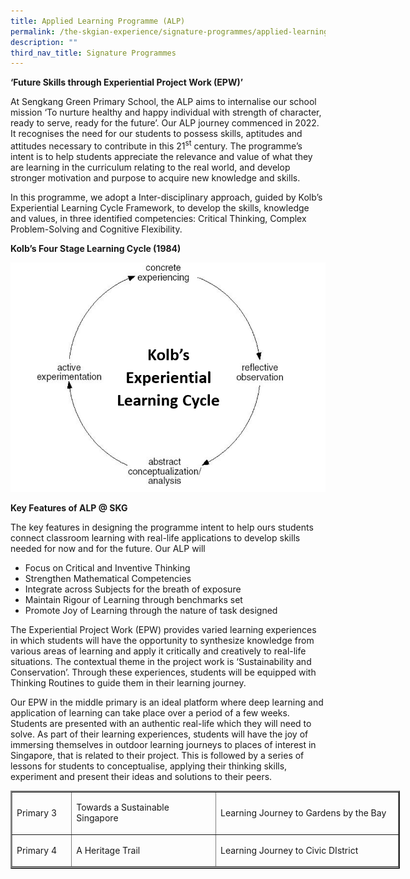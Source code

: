 ```yaml
---
title: Applied Learning Programme (ALP)
permalink: /the-skgian-experience/signature-programmes/applied-learning-programme/
description: ""
third_nav_title: Signature Programmes
---
```

<p><strong>&lsquo;Future Skills through Experiential Project Work (EPW)&rsquo;</strong></p>
<p>At Sengkang Green Primary School, the ALP aims to internalise our school mission &lsquo;To nurture healthy and happy individual with strength of character, ready to serve, ready for the future&rsquo;. Our ALP journey commenced in 2022. It recognises the need for our students to possess skills, aptitudes and attitudes necessary to contribute in this 21<sup>st</sup> century. The programme&rsquo;s intent is to help students appreciate the relevance and value of what they are learning in the curriculum relating to the real world, and develop stronger motivation and purpose to acquire new knowledge and skills.</p>
<p>In this programme, we adopt a Inter-disciplinary approach, guided by Kolb&rsquo;s Experiential Learning Cycle Framework, to develop the skills, knowledge and values, in three identified competencies: Critical Thinking, Complex Problem-Solving and Cognitive Flexibility.</p>
<p><strong>Kolb&rsquo;s Four Stage Learning Cycle (1984)</strong></p>
<img src="/images/ALP.png">
<p><strong>Key Features of ALP @ SKG</strong></p>
<p>The key features in designing the programme intent to help ours students connect classroom learning with real-life applications to develop skills needed for now and for the future. Our ALP will</p>
<ul>
<li>Focus on Critical and Inventive Thinking</li>
<li>Strengthen Mathematical Competencies</li>
<li>Integrate across Subjects for the breath of exposure</li>
<li>Maintain Rigour of Learning through benchmarks set</li>
<li>Promote Joy of Learning through the nature of task designed</li>
</ul>
<p>The Experiential Project Work (EPW) provides varied learning experiences in which students will have the opportunity to synthesize knowledge from various areas of learning and apply it critically and creatively to real-life situations. The contextual theme in the project work is &lsquo;Sustainability and Conservation&rsquo;. Through these experiences, students will be equipped with Thinking Routines to guide them in their learning journey.</p>
<p>Our EPW in the middle primary is an ideal platform where deep learning and application of learning can take place over a period of a few weeks. Students are presented with an authentic real-life which they will need to solve. As part of their learning experiences, students will have the joy of immersing themselves in outdoor learning journeys to places of interest in Singapore, that is related to their project. This is followed by a series of lessons for students to conceptualise, applying their thinking skills, experiment and present their ideas and solutions to their peers.</p>
<table style="height: 125px; width: 623px;" border="2" width="623">
<tbody>
<tr>
<td style="width: 82.5938px;">
<p>Primary 3</p>
</td>
<td style="width: 226.74px;">
<p>Towards a Sustainable Singapore</p>
</td>
<td style="width: 294.333px;">
<p>Learning Journey to Gardens by the Bay</p>
</td>
</tr>
<tr>
<td style="width: 82.5938px;">
<p>Primary 4</p>
</td>
<td style="width: 226.74px;">
<p>A Heritage Trail</p>
</td>
<td style="width: 294.333px;">
<p>Learning Journey to Civic DIstrict</p>
</td>
</tr>
</tbody>
</table>
<p>&nbsp;</p>